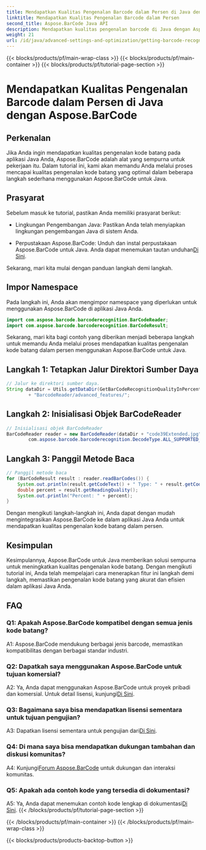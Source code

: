 ```yaml
---
title: Mendapatkan Kualitas Pengenalan Barcode dalam Persen di Java dengan Aspose.BarCode
linktitle: Mendapatkan Kualitas Pengenalan Barcode dalam Persen
second_title: Aspose.BarCode Java API
description: Mendapatkan kualitas pengenalan barcode di Java dengan Aspose.BarCode. Ikuti panduan langkah demi langkah kami untuk hasil optimal.
weight: 21
url: /id/java/advanced-settings-and-optimization/getting-barcode-recognition-quality-percent/
---
```


{{< blocks/products/pf/main-wrap-class >}}
{{< blocks/products/pf/main-container >}}
{{< blocks/products/pf/tutorial-page-section >}}

# Mendapatkan Kualitas Pengenalan Barcode dalam Persen di Java dengan Aspose.BarCode

## Perkenalan

Jika Anda ingin mendapatkan kualitas pengenalan kode batang pada aplikasi Java Anda, Aspose.BarCode adalah alat yang sempurna untuk pekerjaan itu. Dalam tutorial ini, kami akan memandu Anda melalui proses mencapai kualitas pengenalan kode batang yang optimal dalam beberapa langkah sederhana menggunakan Aspose.BarCode untuk Java.

## Prasyarat

Sebelum masuk ke tutorial, pastikan Anda memiliki prasyarat berikut:

- Lingkungan Pengembangan Java: Pastikan Anda telah menyiapkan lingkungan pengembangan Java di sistem Anda.

-  Perpustakaan Aspose.BarCode: Unduh dan instal perpustakaan Aspose.BarCode untuk Java. Anda dapat menemukan tautan unduhan[Di Sini](https://releases.aspose.com/barcode/java/).

Sekarang, mari kita mulai dengan panduan langkah demi langkah.

## Impor Namespace

Pada langkah ini, Anda akan mengimpor namespace yang diperlukan untuk menggunakan Aspose.BarCode di aplikasi Java Anda.

```java
import com.aspose.barcode.barcoderecognition.BarCodeReader;
import com.aspose.barcode.barcoderecognition.BarCodeResult;


```

Sekarang, mari kita bagi contoh yang diberikan menjadi beberapa langkah untuk memandu Anda melalui proses mendapatkan kualitas pengenalan kode batang dalam persen menggunakan Aspose.BarCode untuk Java.

## Langkah 1: Tetapkan Jalur Direktori Sumber Daya

```java
// Jalur ke direktori sumber daya.
String dataDir = Utils.getDataDir(GetBarCodeRecognitionQualityInPercent.class)
		+ "BarcodeReader/advanced_features/";
```

## Langkah 2: Inisialisasi Objek BarCodeReader

```java
// Inisialisasi objek BarCodeReader
BarCodeReader reader = new BarCodeReader(dataDir + "code39Extended.jpg",
		com.aspose.barcode.barcoderecognition.DecodeType.ALL_SUPPORTED_TYPES);
```

## Langkah 3: Panggil Metode Baca

```java
// Panggil metode baca
for (BarCodeResult result : reader.readBarCodes()) {
	System.out.println(result.getCodeText() + " Type: " + result.getCodeType());
	double percent = result.getReadingQuality();
	System.out.println("Percent: " + percent);
}
```

Dengan mengikuti langkah-langkah ini, Anda dapat dengan mudah mengintegrasikan Aspose.BarCode ke dalam aplikasi Java Anda untuk mendapatkan kualitas pengenalan kode batang dalam persen.

## Kesimpulan

Kesimpulannya, Aspose.BarCode untuk Java memberikan solusi sempurna untuk meningkatkan kualitas pengenalan kode batang. Dengan mengikuti tutorial ini, Anda telah mempelajari cara menerapkan fitur ini langkah demi langkah, memastikan pengenalan kode batang yang akurat dan efisien dalam aplikasi Java Anda.

## FAQ

### Q1: Apakah Aspose.BarCode kompatibel dengan semua jenis kode batang?

A1: Aspose.BarCode mendukung berbagai jenis barcode, memastikan kompatibilitas dengan berbagai standar industri.

### Q2: Dapatkah saya menggunakan Aspose.BarCode untuk tujuan komersial?

 A2: Ya, Anda dapat menggunakan Aspose.BarCode untuk proyek pribadi dan komersial. Untuk detail lisensi, kunjungi[Di Sini](https://purchase.aspose.com/buy).

### Q3: Bagaimana saya bisa mendapatkan lisensi sementara untuk tujuan pengujian?

A3: Dapatkan lisensi sementara untuk pengujian dari[Di Sini](https://purchase.aspose.com/temporary-license/).

### Q4: Di mana saya bisa mendapatkan dukungan tambahan dan diskusi komunitas?

 A4: Kunjungi[Forum Aspose.BarCode](https://forum.aspose.com/c/barcode/13) untuk dukungan dan interaksi komunitas.

### Q5: Apakah ada contoh kode yang tersedia di dokumentasi?

 A5: Ya, Anda dapat menemukan contoh kode lengkap di dokumentasi[Di Sini](https://reference.aspose.com/barcode/java/).
{{< /blocks/products/pf/tutorial-page-section >}}

{{< /blocks/products/pf/main-container >}}
{{< /blocks/products/pf/main-wrap-class >}}

{{< blocks/products/products-backtop-button >}}
